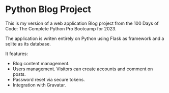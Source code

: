 # Python Blog Project

This is my version of a web application Blog project from the 100 Days of Code: The Complete Python Pro Bootcamp for 2023.

The application is writen entirely on Python using Flask as framework and a sqlite as its database.

It features:

- Blog content management.
- Users management. Visitors can create accounts and comment on posts.
- Password reset via secure tokens.
- Integration with Gravatar.
